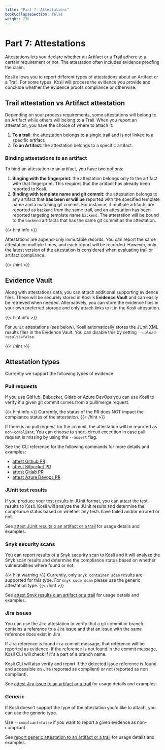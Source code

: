 ```yaml
---
title: "Part 7: Attestations"
bookCollapseSection: false
weight: 270
---
```

# Part 7: Attestations

Attestations lets you declare whether an Artifact or a Trail adhere to a certain requirement or not. The attestation often includes evidence proofing the claim.

Kosli allows you to report different types of attestations about an Artifact or a Trail. For some types, Kosli will process the evidence you provide and conclude whether the evidence proofs compliance or otherwise. 


## Trail attestation vs Artifact attestation

Depending on your process requirements, some attestations will belong to an Artifact while others will belong to a Trail. When you report an attestation, you have the choice of where to attach it:

1. **To a trail**: the attestation belongs to a single trail and is not linked to a specific artifact.
2. **To an Artifact**: the attestation belongs to a specific artifact.

### Binding attestations to an artifact

To bind an attestation to an artifact, you have two options:
1. **Binging with the fingerprint**: the attestation belongs only to the artifact with that fingerprint. This requires that the artifact has already been reported to Kosli.
2. **Binding with template name and git commit**: the attestation belongs to any artifact that **has been or will be** reported with the specified template name and a matching git commit. For instance, if multiple artifacts are reported as `backend` from the same trail, and an attestation has been reported targeting template name `backend`. The attestation will be bound to the `backend` artifacts that has the same git commit as the attestation.


{{< hint info >}}

Attestations are append-only immutable records. You can report the same attestation multiple times, and each report will be recorded. However, only the latest version of the attestation is  considered when evaluating trail or artifact compliance.

{{< /hint >}}


## Evidence Vault

Along with attestations data, you can attach additional supporting evidence files. These will be securely stored in Kosli's **Evidence Vault** and can easily be retrieved when needed. Alternatively, you can store the evidence files in your own preferred storage and only attach links to it in the Kosli attestation.

{{< hint info >}}

For `JUnit` attestations (see below), Kosli automatically stores the JUnit XML results files in the Evidence Vault. You can disable this by setting `--upload-results=false` 

{{< /hint >}}

## Attestation types

Currently we support the following types of evidence:

### Pull requests

If you use GitHub, Bitbucket, Gitlab or Azure DevOps you can use Kosli to verify if a given git commit comes from a pull/merge request. 

{{< hint info >}}
Currently, the status of the PR does NOT impact the compliance status of the attestation.
{{< /hint >}}

If there is no pull request for the commit, the attestation will be reported as `non-compliant`. You can choose to short-circuit execution in case pull request is missing by using the `--assert` flag.

See the CLI reference for the following commands for more details and examples:

- [attest Github PR ](/client_reference/kosli_attest_pullrequest_github/) 
- [attest Bitbucket PR ](/client_reference/kosli_attest_pullrequest_bitbucket/)
- [attest Gitlab PR ](/client_reference/kosli_attest_pullrequest_gitlab/)
- [attest Azure Devops PR ](/client_reference/kosli_attest_pullrequest_azure/)


### JUnit test results

If you produce your test results in JUnit format, you can attest the test results to Kosli. Kosli will analyze the JUnit results and determine the compliance status based on whether any tests have failed and/or errored or not.

See [attest JUnit results o an artifact or a trail](/client_reference/kosli_attest_junit/) for usage details and examples.

### Snyk security scans 

You can report results of a Snyk security scan to Kosli and it will analyze the Snyk scan results and determine the compliance status based on whether vulnerabilities where found or not.

{{< hint warning >}}
Currently, only `snyk container scan` results are supported for this type. For `snyk code scan` please use the generic attestation type.
{{< /hint >}}

See [attest Snyk results o an artifact or a trail](/client_reference/kosli_attest_snyk/) for usage details and examples.


### Jira issues

You can use the Jira attestation to verify that a git commit or branch contains a reference to a Jira issue and that an issue with the same reference does exist in Jira.

If Jira reference is found in a commit message, that reference will be reported as evidence. If the reference is not found in the commit message, Kosli CLI will check if it's a part of a branch name.

Kosli CLI will also verify and report if the detected issue reference is found and accessible on Jira (reported as compliant) or not (reported as non compliant). 

See [attest Jira issue to an artifact or a trail](/client_reference/kosli_attest_jira/) for usage details and examples.


### Generic

If Kosli doesn't support the type of the attestation you'd like to attach, you can use the generic type.

Use `--compliant=false` if you want to report a given evidence as non-compliant.

See [report generic attestation to an artifact or a trail](/client_reference/kosli_attest_generic/) for usage details and examples.
